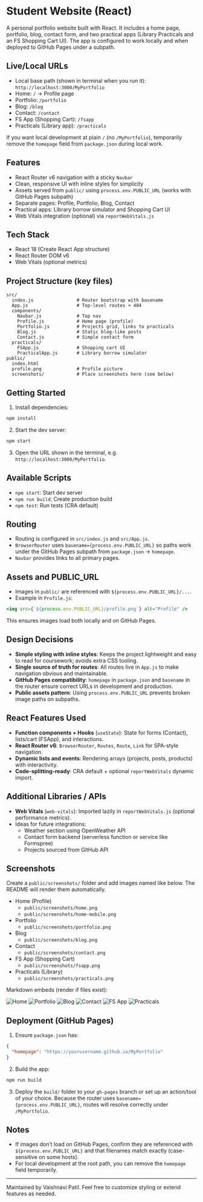 # Student Website (React)

A personal portfolio website built with React. It includes a home page, portfolio, blog, contact form, and two practical apps (Library Practicals and an FS Shopping Cart UI). The app is configured to work locally and when deployed to GitHub Pages under a subpath.

## Live/Local URLs
- Local base path (shown in terminal when you run it): `http://localhost:3000/MyPortfolio`
- Home: `/` → Profile page
- Portfolio: `/portfolio`
- Blog: `/blog`
- Contact: `/contact`
- FS App (Shopping Cart): `/fsapp`
- Practicals (Library app): `/practicals`

If you want local development at plain `/` (no `/MyPortfolio`), temporarily remove the `homepage` field from `package.json` during local work.

## Features
- React Router v6 navigation with a sticky `Navbar`
- Clean, responsive UI with inline styles for simplicity
- Assets served from `public/` using `process.env.PUBLIC_URL` (works with GitHub Pages subpath)
- Separate pages: Profile, Portfolio, Blog, Contact
- Practical apps: Library borrow simulator and Shopping Cart UI
- Web Vitals integration (optional) via `reportWebVitals.js`

## Tech Stack
- React 18 (Create React App structure)
- React Router DOM v6
- Web Vitals (optional metrics)

## Project Structure (key files)
```
src/
  index.js                # Router bootstrap with basename
  App.js                  # Top-level routes + 404
  components/
    Navbar.js             # Top nav
    Profile.js            # Home page (profile)
    Portfolio.js          # Projects grid, links to practicals
    Blog.js               # Static blog-like posts
    Contact.js            # Simple contact form
  practicals/
    FSApp.js              # Shopping cart UI
    PracticalApp.js       # Library borrow simulator
public/
  index.html
  profile.png             # Profile picture
  screenshots/            # Place screenshots here (see below)
```

## Getting Started
1. Install dependencies:
```bash
npm install
```
2. Start the dev server:
```bash
npm start
```
3. Open the URL shown in the terminal, e.g. `http://localhost:3000/MyPortfolio`.

## Available Scripts
- `npm start`: Start dev server
- `npm run build`: Create production build
- `npm test`: Run tests (CRA default)

## Routing
- Routing is configured in `src/index.js` and `src/App.js`.
- `BrowserRouter` uses `basename={process.env.PUBLIC_URL}` so paths work under the GitHub Pages subpath from `package.json` → `homepage`.
- `Navbar` provides links to all primary pages.

## Assets and PUBLIC_URL
- Images in `public/` are referenced with `${process.env.PUBLIC_URL}/...`.
- Example in `Profile.js`:
```jsx
<img src={`${process.env.PUBLIC_URL}/profile.png`} alt="Profile" />
```
This ensures images load both locally and on GitHub Pages.

## Design Decisions
- **Simple styling with inline styles**: Keeps the project lightweight and easy to read for coursework; avoids extra CSS tooling.
- **Single source of truth for routes**: All routes live in `App.js` to make navigation obvious and maintainable.
- **GitHub Pages compatibility**: `homepage` in `package.json` and `basename` in the router ensure correct URLs in development and production.
- **Public assets pattern**: Using `process.env.PUBLIC_URL` prevents broken image paths on subpaths.

## React Features Used
- **Function components + Hooks** (`useState`): State for forms (Contact), lists/cart (FSApp), and interactions.
- **React Router v6**: `BrowserRouter`, `Routes`, `Route`, `Link` for SPA-style navigation.
- **Dynamic lists and events**: Rendering arrays (projects, posts, products) with interactivity.
- **Code-splitting-ready**: CRA default + optional `reportWebVitals` dynamic import.

## Additional Libraries / APIs
- **Web Vitals** (`web-vitals`): Imported lazily in `reportWebVitals.js` (optional performance metrics).
- Ideas for future integrations:
  - Weather section using OpenWeather API
  - Contact form backend (serverless function or service like Formspree)
  - Projects sourced from GitHub API

## Screenshots
Create a `public/screenshots/` folder and add images named like below. The README will render them automatically.

- Home (Profile)
  - `public/screenshots/home.png`
  - `public/screenshots/home-mobile.png`
- Portfolio
  - `public/screenshots/portfolio.png`
- Blog
  - `public/screenshots/blog.png`
- Contact
  - `public/screenshots/contact.png`
- FS App (Shopping Cart)
  - `public/screenshots/fsapp.png`
- Practicals (Library)
  - `public/screenshots/practicals.png`

Markdown embeds (render if files exist):

![Home](public/screenshots/home.png)
![Portfolio](public/screenshots/portfolio.png)
![Blog](public/screenshots/blog.png)
![Contact](public/screenshots/contact.png)
![FS App](public/screenshots/fsapp.png)
![Practicals](public/screenshots/practicals.png)

## Deployment (GitHub Pages)
1. Ensure `package.json` has:
```json
{
  "homepage": "https://yourusername.github.io/MyPortfolio"
}
```
2. Build the app:
```bash
npm run build
```
3. Deploy the `build/` folder to your `gh-pages` branch or set up an action/tool of your choice. Because the router uses `basename={process.env.PUBLIC_URL}`, routes will resolve correctly under `/MyPortfolio`.

## Notes
- If images don’t load on GitHub Pages, confirm they are referenced with `${process.env.PUBLIC_URL}` and that filenames match exactly (case-sensitive on some hosts).
- For local development at the root path, you can remove the `homepage` field temporarily.

---

Maintained by Vaishnavi Patil. Feel free to customize styling or extend features as needed.